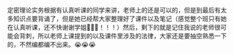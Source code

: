 定密理论实务根据有认真听课的同学来讲，老师上的还是可以的，但是到最后有太多知识点要背诵了，但是她已经帮大家整理好了课件以及笔记（感觉整个班只有她在认真听课，还不快谢谢学姐🥹🥹🥹！！！）然后，剩下的就是记住我说的老师很可能会背刺，所以老师上课提到的以及课件里涉及的法律，大家还是要抽空熟悉一下的，不然编都编不出来。😭😭😭

